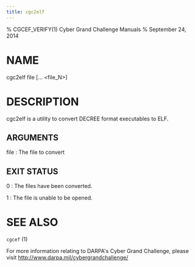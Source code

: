 ```yaml
---
title: cgc2elf
---
```

% CGCEF_VERIFY(1) Cyber Grand Challenge Manuals
% September 24, 2014

# NAME

cgc2elf file [... <file_N>]

# DESCRIPTION

cgc2elf is a utility to convert DECREE format executables to ELF.

## ARGUMENTS

file
: The file to convert

## EXIT STATUS

0
: The files have been converted.

1
: The file is unable to be opened.

# SEE ALSO

`cgcef` (1)

For more information relating to DARPA's Cyber Grand Challenge, please visit <http://www.darpa.mil/cybergrandchallenge/>

